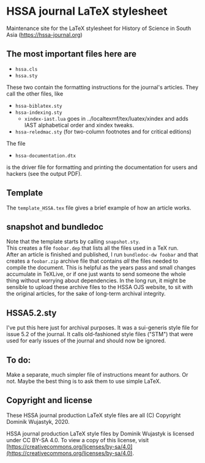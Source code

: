 # HSSA journal LaTeX stylesheet
Maintenance site for the LaTeX stylesheet for History of Science in South Asia (https://hssa-journal.org)

## The most important files here are 

* `hssa.cls`
* `hssa.sty`

These two contain the formatting instructions for the journal's articles.  They call the other files, like

* `hssa-biblatex.sty`
* `hssa-indexing.sty` 
    * `xindex-iast.lua` goes in ../localtexmf/tex/luatex/xindex and adds IAST alphabetical order and xindex tweaks.
* `hssa-reledmac.sty`  (for two-column footnotes and for critical editions)

The file 

* `hssa-documentation.dtx`

is the driver file for formatting and printing the documentation for users and hackers (see the output PDF).

## Template

The `template_HSSA.tex` file gives a brief example of how an article works.  

## snapshot and bundledoc 
Note that the template starts by calling `snapshot.sty`.  
This creates a file `foobar.dep` that lists all the files used in a TeX run.  
After an article is finished and published, I run `bundledoc-dw foobar` and that creates a `foobar.zip` archive file 
that contains *all* the files needed to compile the document.  This is helpful as the years pass and small changes accumulate
in TeXLive, or if one just wants to send someone the whole thing without worrying about dependencies.  In the long run,
it might be sensible to upload these archive files to the HSSA OJS website, to sit with the original articles, for the sake
of long-term archival integrity.

## HSSA5.2.sty
I've put this here just for archival purposes. It was a sui-generis style file for issue 5.2 of the journal.  It calls old-fashioned style files ("STM") that were used for early issues of the journal and should now be ignored.

## To do:

Make a separate, much simpler file of instructions meant for authors.  Or not.  Maybe the best thing is to ask them to use simple LaTeX.

## Copyright and license

These HSSA journal production LaTeX style files are all (C) Copyright Dominik Wujastyk, 2020.

HSSA journal production LaTeX style files by Dominik Wujastyk is licensed under CC BY-SA 4.0. To view a copy of this license, visit [https://creativecommons.org/licenses/by-sa/4.0](https://creativecommons.org/licenses/by-sa/4.0).
